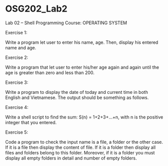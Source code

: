 # OSG202_Lab2


Lab 02 – Shell Programming
Course: OPERATING SYSTEM

Exercise 1: 

Write a program let user to enter his name, age. Then, display his entered name and age.


Exercise 2:

Write a program that let user to enter his/her age again and again until the age is greater than zero and less than 200.


Exercise 3: 

Write a program to display the date of today and current time in both English and  Vietnamese. The output should be something as follows. 


Exercise 4: 

Write a shell script to find the sum: S(n) = 1+2+3+…+n, with n is the positive integer that you entered.


Exercise 5:

Code a program to check the input name is a file, a folder or the other case. If it is a file then display the content of file. If it is a folder then display all files and folders belong to this folder. Moreover, if it is a folder you must display all empty folders in detail and number of empty folders.
